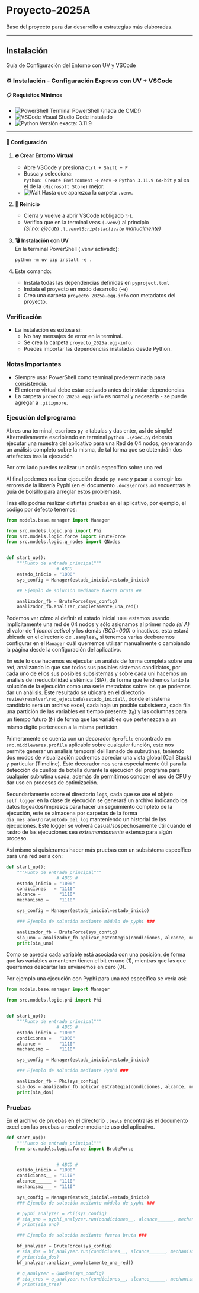 # Proyecto-2025A

Base del proyecto para dar desarrollo a estrategias más elaboradas.

---

## Instalación

Guía de Configuración del Entorno con UV y VSCode

### ⚙️ Instalación - Configuración Express con UV + VSCode

#### 📋 **Requisitos Mínimos**
- ![PowerShell](https://img.shields.io/badge/-PowerShell-blue?style=flat-square) Terminal PowerShell (¡nada de CMD!)
- ![VSCode](https://img.shields.io/badge/-VSCode-007ACC?logo=visualstudiocode&style=flat-square) Visual Studio Code instalado
- ![Python](https://img.shields.io/badge/-Python%203.11.9-3776AB?logo=python&style=flat-square) Versión exacta: 3.11.9

---

#### 🚀 **Configuración**

1. **🔥 Crear Entorno Virtual**  
   - Abre VSCode y presiona `Ctrl + Shift + P`
   - Busca y selecciona:  
     `Python: Create Environment` → `Venv` → `Python 3.11.9 64-bit` y si es el de la `(Microsoft Store)` mejor.
   - ![Wait](https://img.shields.io/badge/-ESPERA_5_segundos-important) Hasta que aparezca la carpeta `.venv`.

2. **🔄 Reinicio**
   - Cierra y vuelve a abrir VSCode (obligado ✨).
   - Verifica que en la terminal veas `(.venv)` al principio  
     *(Si no: ejecuta `.\.venv\Scripts\activate` manualmente)*

3. **💣 Instalación con UV**  
   En la terminal PowerShell (.venv activado):  
   ```powershell
   python -m uv pip install -e .
   ```
2. Este comando:
   - Instala todas las dependencias definidas en `pyproject.toml`
   - Instala el proyecto en modo desarrollo (-e)
   - Crea una carpeta `proyecto_2025a.egg-info` con metadatos del proyecto.

### Verificación
- La instalación es exitosa si:
  - No hay mensajes de error en la terminal.
  - Se crea la carpeta `proyecto_2025a.egg-info`.
  - Puedes importar las dependencias instaladas desde Python.

### Notas Importantes
- Siempre usar PowerShell como terminal predeterminada para consistencia.
- El entorno virtual debe estar activado antes de instalar dependencias.
- La carpeta `proyecto_2025a.egg-info` es normal y necesaria - se puede agregar a `.gitignore`.

### Ejecución del programa

Abres una terminal, escribes `py e` tabulas y das enter, así de simple! Alternativamente escribiendo en terminal `python .\exec.py` deberás ejecutar una muestra del aplicativo para una Red de 04 nodos, generarando un análisis completo sobre la misma, de tal forma que se obtendrán dos artefactos tras la ejecución

Por otro lado puedes realizar un anális específico sobre una red

Al final podemos realizar ejecución desde `py exec` y pasar a corregir los errores de la librería Pyphi (en el documento `.docs\errors.md` encuentras la guía de bolsillo para arreglar estos problemas).

Tras ello podrás realizar distintas pruebas en el aplicativo, por ejemplo, el código por defecto tenemos:

```py
from models.base.manager import Manager

from src.models.logic.phi import Phi
from src.models.logic.force import BruteForce
from src.models.logic.q_nodes import QNodes


def start_up():
    """Punto de entrada principal"""
                   # ABCD
    estado_inicio = "1000"
    sys_config = Manager(estado_inicial=estado_inicio)

    ## Ejemplo de solución mediante fuerza bruta ##

    analizador_fb = BruteForce(sys_config)
    analizador_fb.analizar_completamente_una_red()
```

Podemos ver cómo al definir el estado inicial `1000` estamos usando implícitamente una red de 04 nodos y sólo asignamos al primer nodo _(el A)_ el valor de 1 _(canal activo)_ y los demás _(BCD=000)_ o inactivos, esta estará ubicada en el directorio de `.samples\`, si tenemos varias deeberemos configurar en el `Manager` cuál querremos utilizar manualmente o cambiando la página desde la configuración del aplicativo.

En este lo que hacemos es ejecutar un análsis de forma completa sobre una red, analizando lo que son todos sus posibles sistemas candidatos, por cada uno de ellos sus posibles subsistemas y sobre cada uni hacemos un análisis de irreducibilidad sistémica (SIA), de forma que tendremos tanto la solución de la ejecución como una serie metadatos sobre los que podemos dar un análisis.
Este resultado se ubicará en el directorio `review\resolver\red_ejecutada\estado_inicial\`, donde el sistema candidato será un archivo excel, cada hoja un posible subsistema, cada fila una partición de las variables en tiempo presente $(t_0)$ y las columnas para un tiempo futuro $(t_1)$ de forma que las variables que pertenezcan a un mismo dígito pertenecen a la misma partición.

Primeramente se cuenta con un decorador `@profile` encontrado en `src.middlewares.profile` aplicable sobre cualquier función, este nos permite generar un análisis temporal del llamado de subrutinas, teniendo dos modos de visualización podremos apreciar una vista global (Call Stack) y particular (Timeline). Este decorador nos será especialmente útil para la detección de cuellos de botella durante la ejecución del programa para cualquier subrutina usada, además de permitirnos conocer el uso de CPU y dar uso en procesos de optimización.

Secundariamente sobre el directorio `logs`, cada que se use el objeto `self.logger` en la clase de ejecución se generará un archivo indicando los datos logeados/impresos para hacer un seguimiento completo de la ejecución, este se almacena por carpetas de la forma `dia_mes_año\hora\metodo_del_log` manteniendo un historial de las ejecuciones. Este logger se volverá casual/sospechosamente útil cuando el rastro de las ejecuciones sea _extremandamente_ extenso para algún proceso.


Así mismo si quisieramos hacer más pruebas con un subsistema específico para una red sería con:
```py
def start_up():
    """Punto de entrada principal"""
                   # ABCD #
    estado_inicio = "1000"
    condiciones   = "1110"
    alcance =       "1110"
    mechanismo =    "1110"

    sys_config = Manager(estado_inicial=estado_inicio)

    ### Ejemplo de solución mediante módulo de pyphi ###

    analizador_fb = BruteForce(sys_config)
    sia_uno = analizador_fb.aplicar_estrategia(condiciones, alcance, mechanismO)
    print(sia_uno)
```

Como se aprecia cada variable está asociada con una posición, de forma que las variables a mantener tienen el bit en uno (1), mientras que las que querremos descartar las enviaremos en cero (0).

Por ejemplo una ejecución con Pyphi para una red específica se vería así:

```py
from models.base.manager import Manager

from src.models.logic.phi import Phi


def start_up():
    """Punto de entrada principal"""
                   # ABCD #
    estado_inicio = "1000"
    condiciones =   "1000"
    alcance =       "1110"
    mechanismo =    "1110"

    sys_config = Manager(estado_inicial=estado_inicio)

    ### Ejemplo de solución mediante Pyphi ###

    analizador_fb = Phi(sys_config)
    sia_dos = analizador_fb.aplicar_estrategia(condiciones, alcance, mechanismo)
    print(sia_dos)
```

### Pruebas

En el archivo de pruebas en el directorio `.tests` encontrarás el documento excel con las pruebas a resolver mediante uso del aplicativo.


```py
def start_up():
    """Punto de entrada principal"""
   from src.models.logic.force import BruteForce


                   # ABCD #
    estado_inicio = "1000"
    condiciones__ = "1110"
    alcance______ = "1110"
    mechanismo___ = "1110"

    sys_config = Manager(estado_inicial=estado_inicio)
    ### Ejemplo de solución mediante módulo de pyphi ###

    # pyphi_analyzer = Phi(sys_config)
    # sia_uno = pyphi_analyzer.run(condiciones__, alcance______, mechanismo___)
    # print(sia_uno)

    ### Ejemplo de solución mediante fuerza bruta ###

    bf_analyzer = BruteForce(sys_config)
    # sia_dos = bf_analyzer.run(condiciones__, alcance______, mechanismo___)
    # print(sia_dos)
    bf_analyzer.analizar_completamente_una_red()

    # q_analyzer = QNodes(sys_config)
    # sia_tres = q_analyzer.run(condiciones__, alcance______, mechanismo___)
    # print(sia_tres)
```